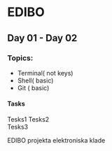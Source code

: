 # EDIBO
## Day 01 - Day 02
### Topics:
- Terminal( not keys)
- Shell( basic)
- Git ( basic)
#### Tasks
Tesks1 
Tesks2  
Tesks3   


EDIBO projekta elektroniska klade


